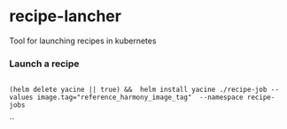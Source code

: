 # recipe-lancher
Tool for launching recipes in kubernetes



### Launch a recipe

```

(helm delete yacine || true) &&  helm install yacine ./recipe-job --values image.tag="reference_harmony_image_tag"  --namespace recipe-jobs

```
``